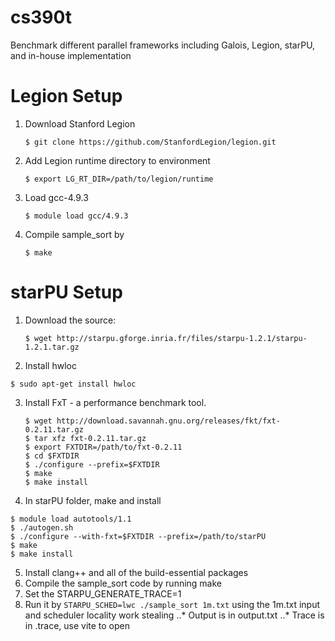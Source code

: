 # cs390t
Benchmark different parallel frameworks including Galois, Legion, starPU, and in-house implementation

Legion Setup
============

1. Download Stanford Legion

   ```$ git clone https://github.com/StanfordLegion/legion.git```

2. Add Legion runtime directory to environment

   ```$ export LG_RT_DIR=/path/to/legion/runtime```

3. Load gcc-4.9.3

   ```$ module load gcc/4.9.3```

3. Compile sample_sort by

   ```$ make```


starPU Setup
============

1. Download the source:

   ```$ wget http://starpu.gforge.inria.fr/files/starpu-1.2.1/starpu-1.2.1.tar.gz```

2. Install hwloc

  ```$ sudo apt-get install hwloc```

3. Install FxT - a performance benchmark tool.

   ```
   $ wget http://download.savannah.gnu.org/releases/fkt/fxt-0.2.11.tar.gz
   $ tar xfz fxt-0.2.11.tar.gz
   $ export FXTDIR=/path/to/fxt-0.2.11
   $ cd $FXTDIR
   $ ./configure --prefix=$FXTDIR
   $ make
   $ make install
   ```

4. In starPU folder, make and install
  ```
  $ module load autotools/1.1
  $ ./autogen.sh
  $ ./configure --with-fxt=$FXTDIR --prefix=/path/to/starPU
  $ make
  $ make install
  ```

5. Install clang++ and all of the build-essential packages
6. Compile the sample_sort code by running make
7. Set the STARPU_GENERATE_TRACE=1
7. Run it by `STARPU_SCHED=lwc ./sample_sort 1m.txt` using the 1m.txt input and scheduler locality work stealing
  ..* Output is in output.txt
  ..* Trace is in .trace, use vite to open
